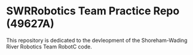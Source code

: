 # SWRRobotics Team Practice Repo (49627A)
This repository is dedicated to the devleopment of the Shoreham-Wading River Robotics Team RobotC code.

